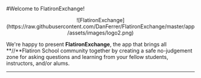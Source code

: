 #Welcome to FlatironExchange!
<center>![FlatironExchange](https://raw.githubusercontent.com/DanFerrer/FlatironExchange/master/app/assets/images/logo2.png)</center>

We're happy to present **FlatironExchange**, the app that brings all **//**Flatiron School community together by creating a safe no-judgement zone for asking questions and learning from your fellow students, instructors, and/or alums.

----------
